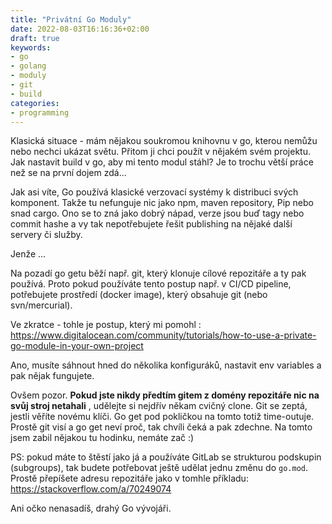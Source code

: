 ```yaml
---
title: "Privátní Go Moduly"
date: 2022-08-03T16:16:36+02:00
draft: true
keywords:
- go
- golang
- moduly
- git
- build
categories:
- programming 
---
```


Klasická situace - mám nějakou soukromou knihovnu v go, kterou nemůžu nebo nechci ukázat světu. Přitom ji chci použít v nějakém svém projektu. Jak nastavit build v go, aby mi tento modul stáhl? Je to trochu větší práce než se na první dojem zdá...
<!--more-->

Jak asi víte, Go používá klasické verzovací systémy k distribuci svých komponent. Takže tu nefunguje nic jako npm, maven repository, Pip nebo snad cargo. Ono se to zná jako dobrý nápad, verze jsou buď tagy nebo commit hashe a vy tak nepotřebujete řešit publishing na nějaké další servery či služby.

Jenže ... 

Na pozadí go getu běží např. git, který klonuje cílové repozitáře a ty pak používá. Proto pokud používáte tento postup např. v CI/CD pipeline, potřebujete prostředí (docker image), který obsahuje git (nebo svn/mercurial).

Ve zkratce - tohle je postup, který mi pomohl : https://www.digitalocean.com/community/tutorials/how-to-use-a-private-go-module-in-your-own-project

Ano, musíte sáhnout hned do několika konfiguráků, nastavit env variables a pak nějak fungujete.

Ovšem pozor. **Pokud jste nikdy předtím gitem z domény repozitáře nic na svůj stroj netahali** , udělejte si nejdřív někam cvičný clone. Git se zeptá, jestli věříte novému klíči. Go get pod pokličkou na tomto totiž time-outuje. Prostě git visí a go get neví proč, tak chvíli čeká a pak zdechne. Na tomto jsem zabil nějakou tu hodinku, nemáte zač :)

PS: pokud máte to štěstí jako já a používáte GitLab se strukturou podskupin (subgroups), tak budete potřebovat ještě udělat jednu změnu do `go.mod`. Prostě přepíšete adresu repozitáře jako v tomhle příkladu: https://stackoverflow.com/a/70249074  

Ani očko nenasadíš, drahý Go vývojáři.

